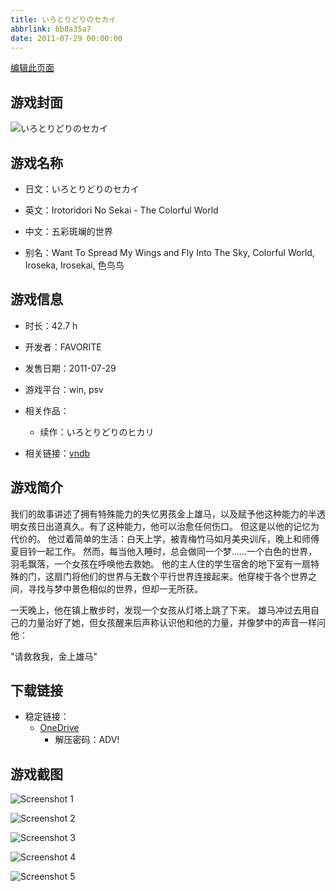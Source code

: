 ```yaml
---
title: いろとりどりのセカイ
abbrlink: 6b8a35a7
date: 2011-07-29 00:00:00
---
```

[编辑此页面](https://github.com/ACG-3/ADV3-source/blob/main/source/_posts/games/%E3%81%84%E3%82%8D%E3%81%A8%E3%82%8A%E3%81%A9%E3%82%8A%E3%81%AE%E3%82%BB%E3%82%AB%E3%82%A4.md)

## 游戏封面

![いろとりどりのセカイ](https://pan.timero.xyz/onedrive/img_lib_001/%E3%81%84%E3%82%8D%E3%81%A8%E3%82%8A%E3%81%A9%E3%82%8A%E3%81%AE%E3%82%BB%E3%82%AB%E3%82%A4_cover.avif)


## 游戏名称

- 日文：いろとりどりのセカイ
- 英文：Irotoridori No Sekai - The Colorful World
- 中文：五彩斑斓的世界

- 别名：Want To Spread My Wings and Fly Into The Sky, Colorful World, Iroseka, Irosekai, 色鸟鸟


## 游戏信息

- 时长：42.7 h
- 开发者：FAVORITE
- 发售日期：2011-07-29
- 游戏平台：win, psv
- 相关作品：
   - 续作：いろとりどりのヒカリ

- 相关链接：[vndb](https://vndb.org/v5834)


## 游戏简介

我们的故事讲述了拥有特殊能力的失忆男孩金上雄马，以及赋予他这种能力的半透明女孩日出道真久。有了这种能力，他可以治愈任何伤口。
但这是以他的记忆为代价的。
他过着简单的生活：白天上学，被青梅竹马如月美央训斥，晚上和师傅夏目铃一起工作。
然而，每当他入睡时，总会做同一个梦......一个白色的世界，羽毛飘落，一个女孩在呼唤他去救她。
他的主人住的学生宿舍的地下室有一扇特殊的门，这扇门将他们的世界与无数个平行世界连接起来。他穿梭于各个世界之间，寻找与梦中景色相似的世界，但却一无所获。

一天晚上，他在镇上散步时，发现一个女孩从灯塔上跳了下来。
雄马冲过去用自己的力量治好了她，但女孩醒来后声称认识他和他的力量，并像梦中的声音一样问他：

"请救救我，金上雄马"




## 下载链接

- 稳定链接：
    - [OneDrive](https://pan.timero.xyz/onedrive/adv_lib_001/%E3%81%84%E3%82%8D%E3%81%A8%E3%82%8A%E3%81%A9%E3%82%8A%E3%81%AE%E3%82%BB%E3%82%AB%E3%82%A4)
        - 解压密码：ADV!



## 游戏截图


![Screenshot 1](https://pan.timero.xyz/onedrive/img_lib_001/%E3%81%84%E3%82%8D%E3%81%A8%E3%82%8A%E3%81%A9%E3%82%8A%E3%81%AE%E3%82%BB%E3%82%AB%E3%82%A4_Screenshot_1.avif)

![Screenshot 2](https://pan.timero.xyz/onedrive/img_lib_001/%E3%81%84%E3%82%8D%E3%81%A8%E3%82%8A%E3%81%A9%E3%82%8A%E3%81%AE%E3%82%BB%E3%82%AB%E3%82%A4_Screenshot_2.avif)

![Screenshot 3](https://pan.timero.xyz/onedrive/img_lib_001/%E3%81%84%E3%82%8D%E3%81%A8%E3%82%8A%E3%81%A9%E3%82%8A%E3%81%AE%E3%82%BB%E3%82%AB%E3%82%A4_Screenshot_3.avif)

![Screenshot 4](https://pan.timero.xyz/onedrive/img_lib_001/%E3%81%84%E3%82%8D%E3%81%A8%E3%82%8A%E3%81%A9%E3%82%8A%E3%81%AE%E3%82%BB%E3%82%AB%E3%82%A4_Screenshot_4.avif)

![Screenshot 5](https://pan.timero.xyz/onedrive/img_lib_001/%E3%81%84%E3%82%8D%E3%81%A8%E3%82%8A%E3%81%A9%E3%82%8A%E3%81%AE%E3%82%BB%E3%82%AB%E3%82%A4_Screenshot_5.avif)

